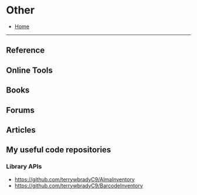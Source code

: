 # Other

- [Home](README.md)

---

## Reference

## Online Tools

## Books

## Forums

## Articles

## My useful code repositories

### Library APIs

- https://github.com/terrywbradyC9/AlmaInventory
- https://github.com/terrywbradyC9/BarcodeInventory
